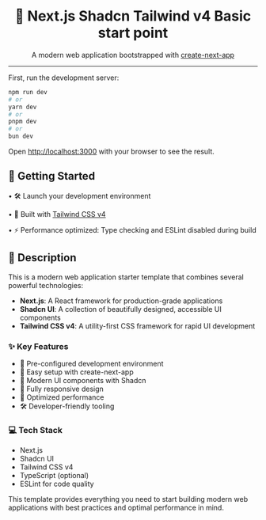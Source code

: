 <div align="center">
  <h1>🚀 Next.js Shadcn Tailwind v4 Basic start point </h1>
  <p>A modern web application bootstrapped with <a href="https://nextjs.org/docs/app/api-reference/cli/create-next-app">create-next-app</a></p>
</div>

---

First, run the development server:

```bash
npm run dev
# or
yarn dev
# or
pnpm dev
# or
bun dev
```

Open [http://localhost:3000](http://localhost:3000) with your browser to see the result.

## 🚦 Getting Started

• 🛠️ Launch your development environment

• 🎨 Built with [Tailwind CSS v4](https://tailwindcss.com/docs/configuration)

• ⚡ Performance optimized: Type checking and ESLint disabled during build

## 📝 Description

This is a modern web application starter template that combines several powerful technologies:

- **Next.js**: A React framework for production-grade applications
- **Shadcn UI**: A collection of beautifully designed, accessible UI components
- **Tailwind CSS v4**: A utility-first CSS framework for rapid UI development

### ✨ Key Features

- 🎯 Pre-configured development environment
- 🔧 Easy setup with create-next-app
- 🎨 Modern UI components with Shadcn
- 📱 Fully responsive design
- 🚀 Optimized performance
- 🛠️ Developer-friendly tooling

### 💻 Tech Stack

- Next.js
- Shadcn UI
- Tailwind CSS v4
- TypeScript (optional)
- ESLint for code quality

This template provides everything you need to start building modern web applications with best practices and optimal performance in mind.
